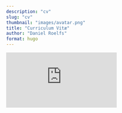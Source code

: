 ```yaml
---
description: "cv"
slug: "cv"
thumbnail: "images/avatar.png"
title: "Curriculum Vitæ"
author: "Daniel Roelfs"
format: hugo
---
```




<iframe src="https://danielroelfs.github.io/cv" onload="this.width=&#39;105%&#39;;this.height=screen.height*0.6;" frameBorder="0"></iframe>
